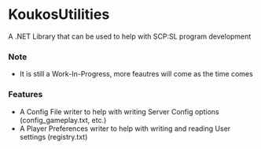 # KoukosUtilities
A .NET Library that can be used to help with SCP:SL program development

### Note
- It is still a Work-In-Progress, more feautres will come as the time comes

### Features
- A Config File writer to help with writing Server Config options (config_gameplay.txt, etc.)
- A Player Preferences writer to help with writing and reading User settings (registry.txt)
